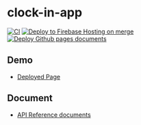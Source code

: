 # clock-in-app

[![CI](https://github.com/50ra4/clock-in-app/actions/workflows/ci.yml/badge.svg?branch=main)](https://github.com/50ra4/clock-in-app/actions/workflows/ci.yml)
[![Deploy to Firebase Hosting on merge](https://github.com/50ra4/clock-in-app/actions/workflows/firebase-hosting-merge.yml/badge.svg?branch=main)](https://github.com/50ra4/clock-in-app/actions/workflows/firebase-hosting-merge.yml)[![Deploy Github pages documents](https://github.com/50ra4/clock-in-app/actions/workflows/deploy-docs.yml/badge.svg?branch=main)](https://github.com/50ra4/clock-in-app/actions/workflows/deploy-docs.yml)

## Demo

- [Deployed Page](https://clock-in-app-98e85.web.app/)

## Document

- [API Reference documents](https://50ra4.github.io/clock-in-app/)
